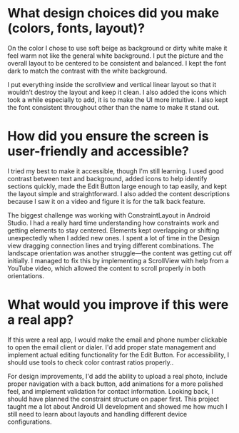 # What design choices did you make (colors, fonts, layout)?
On the color I chose to use soft beige as background or dirty white make it feel warm not like the general white background. I put the picture and the overall layout to be centered to be consistent and balanced. I kept the font dark to match the contrast with the white background. 

I put everything inside the scrollview and vertical linear layout so that it wouldn’t destroy the layout and keep it clean. I also added the icons which took a while especially to add, it is to make the UI more intuitive. I also kept the font consistent throughout other than the name to make it stand out.

# How did you ensure the screen is user-friendly and accessible?

I tried my best to make it accessible, though I'm still learning. I used good contrast between text and background, added icons to help identify sections quickly, made the Edit Button large enough to tap easily, and kept the layout simple and straightforward. I also added the content descriptions because I saw it on a video and figure it is for the talk back feature.

The biggest challenge was working with ConstraintLayout in Android Studio. I had a really hard time understanding how constraints work and getting elements to stay centered. Elements kept overlapping or shifting unexpectedly when I added new ones. I spent a lot of time in the Design view dragging connection lines and trying different combinations. The landscape orientation was another struggle—the content was getting cut off initially. I managed to fix this by implementing a ScrollView with help from a YouTube video, which allowed the content to scroll properly in both orientations.

# What would you improve if this were a real app?

If this were a real app, I would make the email and phone number clickable to open the email client or dialer. I'd add proper state management and implement actual editing functionality for the Edit Button. For accessibility, I should use tools to check color contrast ratios properly.. 

For design improvements, I'd add the ability to upload a real photo, include proper navigation with a back button, add animations for a more polished feel, and implement validation for contact information. Looking back, I should have planned the constraint structure on paper first. This project taught me a lot about Android UI development and showed me how much I still need to learn about layouts and handling different device configurations.
